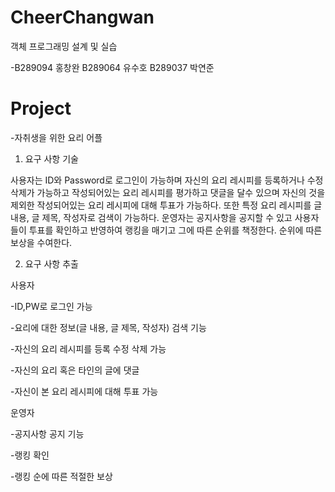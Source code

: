 # CheerChangwan
객체 프로그래밍 설계 및 실습

-B289094 홍창완  B289064 유수호  B289037 박연준



# Project
  -자취생을 위한 요리 어플


1. 요구 사항 기술


사용자는 ID와 Password로 로그인이 가능하며 자신의 요리 레시피를 등록하거나 수정 삭제가 가능하고 작성되어있는 요리 레시피를 평가하고 댓글을 달수 있으며 자신의 것을 제외한 작성되어있는 요리 레시피에 대해 투표가 가능하다. 또한 특정 요리 레시피를 글 내용, 글 제목, 작성자로 검색이 가능하다.
운영자는 공지사항을 공지할 수 있고 사용자들이 투표를 확인하고 반영하여 랭킹을 매기고 그에 따른 순위를 책정한다. 순위에 따른 보상을 수여한다.


2. 요구 사항 추출

사용자

-ID,PW로 로그인 가능

-요리에 대한 정보(글 내용, 글 제목, 작성자) 검색 기능

-자신의 요리 레시피를 등록 수정 삭제 가능

-자신의 요리 혹은 타인의 글에 댓글

-자신이 본 요리 레시피에 대해 투표 가능


운영자

-공지사항 공지 기능

-랭킹 확인

-랭킹 순에 따른 적절한 보상



